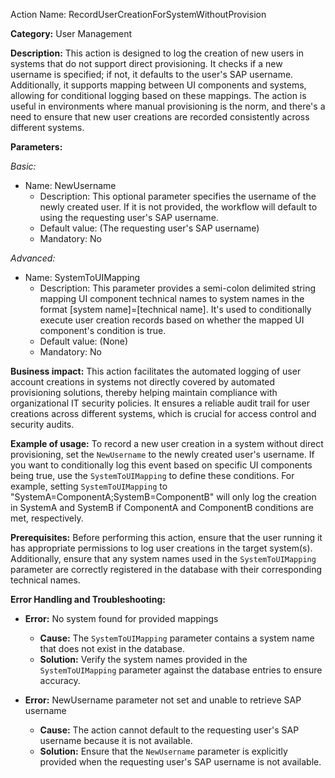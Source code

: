 Action Name: RecordUserCreationForSystemWithoutProvision

**Category:** User Management

**Description:** This action is designed to log the creation of new users in systems that do not support direct provisioning. It checks if a new username is specified; if not, it defaults to the user's SAP username. Additionally, it supports mapping between UI components and systems, allowing for conditional logging based on these mappings. The action is useful in environments where manual provisioning is the norm, and there's a need to ensure that new user creations are recorded consistently across different systems.

**Parameters:**

*Basic:*

- Name: NewUsername
  - Description: This optional parameter specifies the username of the newly created user. If it is not provided, the workflow will default to using the requesting user's SAP username.
  - Default value: (The requesting user's SAP username)
  - Mandatory: No

*Advanced:*

- Name: SystemToUIMapping
  - Description: This parameter provides a semi-colon delimited string mapping UI component technical names to system names in the format [system name]=[technical name]. It's used to conditionally execute user creation records based on whether the mapped UI component's condition is true.
  - Default value: (None)
  - Mandatory: No

**Business impact:** This action facilitates the automated logging of user account creations in systems not directly covered by automated provisioning solutions, thereby helping maintain compliance with organizational IT security policies. It ensures a reliable audit trail for user creations across different systems, which is crucial for access control and security audits.

**Example of usage:** To record a new user creation in a system without direct provisioning, set the `NewUsername` to the newly created user's username. If you want to conditionally log this event based on specific UI components being true, use the `SystemToUIMapping` to define these conditions. For example, setting `SystemToUIMapping` to "SystemA=ComponentA;SystemB=ComponentB" will only log the creation in SystemA and SystemB if ComponentA and ComponentB conditions are met, respectively.

**Prerequisites:** Before performing this action, ensure that the user running it has appropriate permissions to log user creations in the target system(s). Additionally, ensure that any system names used in the `SystemToUIMapping` parameter are correctly registered in the database with their corresponding technical names.

**Error Handling and Troubleshooting:**

- **Error:** No system found for provided mappings
  - **Cause:** The `SystemToUIMapping` parameter contains a system name that does not exist in the database.
  - **Solution:** Verify the system names provided in the `SystemToUIMapping` parameter against the database entries to ensure accuracy.

- **Error:** NewUsername parameter not set and unable to retrieve SAP username
  - **Cause:** The action cannot default to the requesting user's SAP username because it is not available.
  - **Solution:** Ensure that the `NewUsername` parameter is explicitly provided when the requesting user's SAP username is not available.

